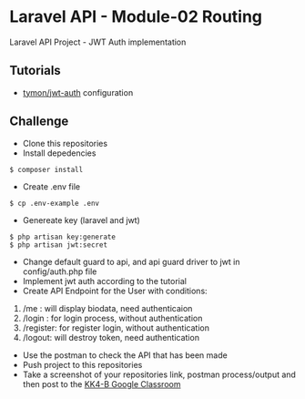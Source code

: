 # Laravel API - Module-02 Routing

Laravel API Project - JWT Auth implementation

## Tutorials

- [tymon/jwt-auth](https://medium.com/employbl/build-authentication-into-your-laravel-api-with-json-web-tokens-jwt-cd223ace8d1a) configuration

## Challenge
- Clone this repositories
- Install depedencies
```text
$ composer install
```
- Create .env file
```text
$ cp .env-example .env
```
- Genereate key (laravel and jwt)
```text
$ php artisan key:generate
$ php artisan jwt:secret
```
- Change default guard to api, and api guard driver to jwt in config/auth.php file
- Implement jwt auth according to the tutorial
- Create API Endpoint for the User with conditions:
1. /me : will display biodata, need authenticaion
2. /login : for login process, without authentication
3. /register: for register login, without authentication
4. /logout: will destroy token, need authentication
- Use the postman to check the API that has been made
- Push project to this repositories
- Take a screenshot of your repositories link, postman process/output and then post to the [KK4-B Google Classroom](https://classroom.google.com)
